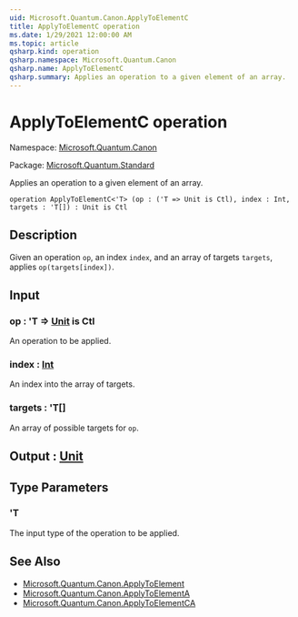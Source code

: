 ```yaml
---
uid: Microsoft.Quantum.Canon.ApplyToElementC
title: ApplyToElementC operation
ms.date: 1/29/2021 12:00:00 AM
ms.topic: article
qsharp.kind: operation
qsharp.namespace: Microsoft.Quantum.Canon
qsharp.name: ApplyToElementC
qsharp.summary: Applies an operation to a given element of an array.
---
```


# ApplyToElementC operation

Namespace: [Microsoft.Quantum.Canon](xref:Microsoft.Quantum.Canon)

Package: [Microsoft.Quantum.Standard](https://nuget.org/packages/Microsoft.Quantum.Standard)


Applies an operation to a given element of an array.

```qsharp
operation ApplyToElementC<'T> (op : ('T => Unit is Ctl), index : Int, targets : 'T[]) : Unit is Ctl
```


## Description

Given an operation `op`, an index `index`, and an array of targets `targets`,applies `op(targets[index])`.

## Input

### op : 'T => [Unit](xref:microsoft.quantum.lang-ref.unit)  is Ctl

An operation to be applied.


### index : [Int](xref:microsoft.quantum.lang-ref.int)

An index into the array of targets.


### targets : 'T[]

An array of possible targets for `op`.



## Output : [Unit](xref:microsoft.quantum.lang-ref.unit)



## Type Parameters

### 'T

The input type of the operation to be applied.

## See Also

- [Microsoft.Quantum.Canon.ApplyToElement](xref:Microsoft.Quantum.Canon.ApplyToElement)
- [Microsoft.Quantum.Canon.ApplyToElementA](xref:Microsoft.Quantum.Canon.ApplyToElementA)
- [Microsoft.Quantum.Canon.ApplyToElementCA](xref:Microsoft.Quantum.Canon.ApplyToElementCA)
